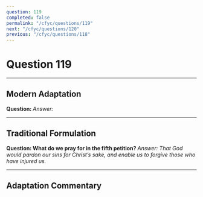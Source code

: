 ```yaml
---
question: 119
completed: false
permalink: "/cfyc/questions/119"
next: "/cfyc/questions/120"
previous: "/cfyc/questions/118"
---
```

# Question 119
---
## Modern Adaptation
<strong>
    Question:
</strong>

<em>
    Answer:
</em>

---
## Traditional Formulation
<strong>
    Question: What do we pray for in the fifth petition?
</strong>

<em>
    Answer: That God would pardon our sins for Christ’s sake, and enable us to forgive those who have injured us.
</em>

---
## Adaptation Commentary
